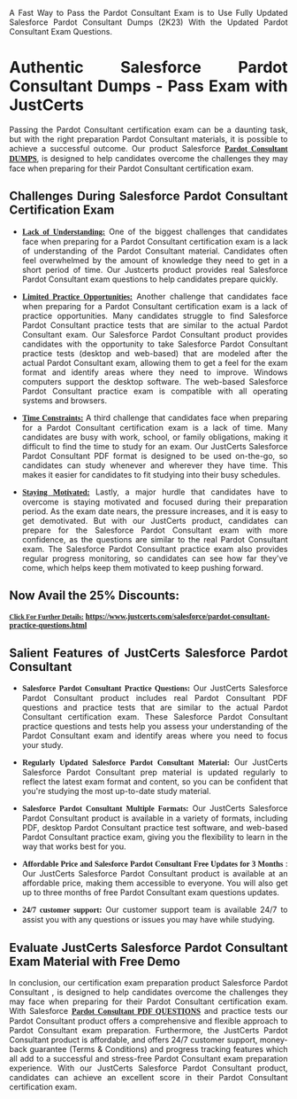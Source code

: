 <p dir="auto" style="text-align: justify;">A Fast Way to Pass the Pardot Consultant Exam is to Use Fully Updated Salesforce Pardot Consultant Dumps (2K23) With the Updated Pardot Consultant Exam Questions.</p>

<h1 style="text-align: justify;"><strong>Authentic Salesforce Pardot Consultant Dumps - Pass Exam with JustCerts</strong></h1>

<p style="text-align: justify;">Passing the Pardot Consultant certification exam can be a daunting task, but with the right preparation Pardot Consultant materials, it is possible to achieve a successful outcome. Our product Salesforce <strong><a href="https://www.justcerts.com/salesforce/pardot-consultant-practice-questions.html"><span style="font-family:Georgia,serif;"><u>Pardot Consultant DUMPS</u></span></a></strong>, is designed to help candidates overcome the challenges they may face when preparing for their Pardot Consultant certification exam.</p>

<h2 style="text-align: justify;"><strong>Challenges During Salesforce Pardot Consultant Certification Exam</strong></h2>

<ul>
	<li style="text-align: justify;"><u><span style="font-family:Georgia,serif;"><strong>Lack of Understanding:</strong></span></u> One of the biggest challenges that candidates face when preparing for a Pardot Consultant certification exam is a lack of understanding of the Pardot Consultant material. Candidates often feel overwhelmed by the amount of knowledge they need to get in a short period of time. Our Justcerts product provides real Salesforce Pardot Consultant exam questions to help candidates prepare quickly.</li>
</ul>

<ul>
	<li style="text-align: justify;"><u><span style="font-family:Georgia,serif;"><strong>Limited Practice Opportunities:</strong></span></u> Another challenge that candidates face when preparing for a Pardot Consultant certification exam is a lack of practice opportunities. Many candidates struggle to find Salesforce Pardot Consultant practice tests that are similar to the actual Pardot Consultant exam. Our Salesforce Pardot Consultant product provides candidates with the opportunity to take Salesforce Pardot Consultant practice tests (desktop and web-based) that are modeled after the actual Pardot Consultant exam, allowing them to get a feel for the exam format and identify areas where they need to improve. Windows computers support the desktop software. The web-based Salesforce Pardot Consultant practice exam is compatible with all operating systems and browsers.</li>
</ul>

<ul>
	<li style="text-align: justify;"><u><span style="font-family:Georgia,serif;"><strong>Time Constraints:</strong></span></u> A third challenge that candidates face when preparing for a Pardot Consultant certification exam is a lack of time. Many candidates are busy with work, school, or family obligations, making it difficult to find the time to study for an exam. Our JustCerts Salesforce Pardot Consultant PDF format is designed to be used on-the-go, so candidates can study whenever and wherever they have time. This makes it easier for candidates to fit studying into their busy schedules.</li>
</ul>

<ul>
	<li style="text-align: justify;"><u><span style="font-family:Georgia,serif;"><strong>Staying Motivated:</strong></span></u> Lastly, a major hurdle that candidates have to overcome is staying motivated and focused during their preparation period. As the exam date nears, the pressure increases, and it is easy to get demotivated. But with our JustCerts product, candidates can prepare for the Salesforce Pardot Consultant exam with more confidence, as the questions are similar to the real Pardot Consultant exam. The Salesforce Pardot Consultant practice exam also provides regular progress monitoring, so candidates can see how far they&#39;ve come, which helps keep them motivated to keep pushing forward.</li>
</ul>

<h2 style="text-align: justify;"><strong>Now Avail the 25% Discounts:</strong></h2>

<p><span style="font-size:12px;"><u><span style="font-family:Georgia,serif;"><strong>Click For Further Details:</strong></span></u></span><span style="font-size:14px;"><span style="font-family:Georgia,serif;"><strong> <a href="https://www.justcerts.com/salesforce/pardot-consultant-practice-questions.html">https://www.justcerts.com/salesforce/pardot-consultant-practice-questions.html</a></strong></span></span></p>

<h2 style="text-align: justify;"><strong>Salient Features of JustCerts Salesforce Pardot Consultant</strong></h2>

<ul>
	<li style="text-align: justify;"><span style="font-family:Georgia,serif;"><strong>Salesforce Pardot Consultant Practice Questions:</strong></span> Our JustCerts Salesforce Pardot Consultant product includes real Pardot Consultant PDF questions and practice tests that are similar to the actual Pardot Consultant certification exam. These Salesforce Pardot Consultant practice questions and tests help you assess your understanding of the Pardot Consultant exam and identify areas where you need to focus your study.</li>
</ul>

<ul>
	<li style="text-align: justify;"><span style="font-family:Georgia,serif;"><strong>Regularly Updated Salesforce Pardot Consultant Material:</strong></span> Our JustCerts Salesforce Pardot Consultant prep material is updated regularly to reflect the latest exam format and content, so you can be confident that you&#39;re studying the most up-to-date study material.</li>
</ul>

<ul>
	<li style="text-align: justify;"><span style="font-family:Georgia,serif;"><strong>Salesforce Pardot Consultant Multiple Formats:</strong></span> Our JustCerts Salesforce Pardot Consultant product is available in a variety of formats, including PDF, desktop Pardot Consultant practice test software, and web-based Pardot Consultant practice exam, giving you the flexibility to learn in the way that works best for you.</li>
</ul>

<ul>
	<li style="text-align: justify;"><span style="font-family:Georgia,serif;"><strong>Affordable Price and Salesforce Pardot Consultant Free Updates for 3 Months</strong></span> : Our JustCerts Salesforce Pardot Consultant product is available at an affordable price, making them accessible to everyone. You will also get up to three months of free Pardot Consultant exam questions updates.</li>
</ul>

<ul>
	<li style="text-align: justify;"><span style="font-family:Georgia,serif;"><strong>24/7 customer support:</strong></span> Our customer support team is available 24/7 to assist you with any questions or issues you may have while studying.</li>
</ul>

<h2 style="text-align: justify;"><strong>Evaluate JustCerts Salesforce Pardot Consultant Exam Material with Free Demo</strong></h2>

<p style="text-align: justify;">In conclusion, our certification exam preparation product Salesforce Pardot Consultant , is designed to help candidates overcome the challenges they may face when preparing for their Pardot Consultant certification exam. With Salesforce <a href="https://www.justcerts.com/salesforce/pardot-consultant-practice-questions.html"><u><strong><span style="font-family:Georgia,serif;">Pardot Consultant PDF QUESTIONS</span></strong></u></a> and practice tests our Pardot Consultant product offers a comprehensive and flexible approach to Pardot Consultant exam preparation. Furthermore, the JustCerts Pardot Consultant product is affordable, and offers 24/7 customer support, money-back guarantee (Terms &amp; Conditions) and progress tracking features which all add to a successful and stress-free Pardot Consultant exam preparation experience. With our JustCerts Salesforce Pardot Consultant product, candidates can achieve an excellent score in their Pardot Consultant certification exam.</p>
